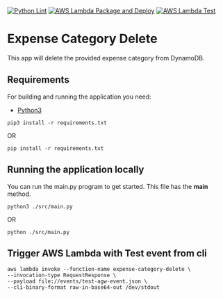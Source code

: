 [![Python Lint](https://github.com/pawanJ09/expense-category-delete/actions/workflows/python-lint.yml/badge.svg)](https://github.com/pawanJ09/expense-category-delete/actions/workflows/python-lint.yml)
[![AWS Lambda Package and Deploy](https://github.com/pawanJ09/expense-category-delete/actions/workflows/aws-lambda-package-deploy.yml/badge.svg)](https://github.com/pawanJ09/expense-category-delete/actions/workflows/aws-lambda-package-deploy.yml)
[![AWS Lambda Test](https://github.com/pawanJ09/expense-category-delete/actions/workflows/aws-lambda-test.yml/badge.svg)](https://github.com/pawanJ09/expense-category-delete/actions/workflows/aws-lambda-test.yml)

# Expense Category Delete

This app will delete the provided expense category from DynamoDB.

## Requirements

For building and running the application you need:

- [Python3](https://www.python.org/downloads/)

```shell
pip3 install -r requirements.txt
```
OR
```shell
pip install -r requirements.txt
```

## Running the application locally

You can run the main.py program to get started. This file has the __main__ method.

```shell
python3 ./src/main.py
```
OR
```shell
python ./src/main.py
```

## Trigger AWS Lambda with Test event from cli

```shell
aws lambda invoke --function-name expense-category-delete \
--invocation-type RequestResponse \
--payload file://events/test-agw-event.json \
--cli-binary-format raw-in-base64-out /dev/stdout
```
